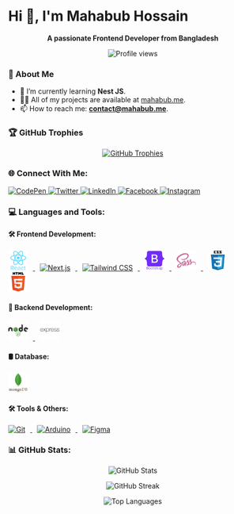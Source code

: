 # Hi 👋, I'm Mahabub Hossain

<p align="center">
  <strong>A passionate Frontend Developer from Bangladesh</strong>
</p>

<p align="center">
  <img src="https://komarev.com/ghpvc/?username=mahabub-bd&label=Profile%20views&color=0e75b6&style=flat" alt="Profile views" />
</p>



### 🌱 About Me

- 🔭 I’m currently learning **Nest JS**.
- 👨‍💻 All of my projects are available at [mahabub.me](https://mahabub.me).
- 📫 How to reach me: **contact@mahabub.me**.



### 🏆 GitHub Trophies

<p align="center">
  <a href="https://github.com/ryo-ma/github-profile-trophy">
    <img src="https://github-profile-trophy.vercel.app/?username=mahabub-bd&margin-w=15&theme=dracula" alt="GitHub Trophies" />
  </a>
</p>



### 🌐 Connect With Me:

<p>
  <a href="https://codepen.io/mahabub-bd" target="_blank">
    <img src="https://raw.githubusercontent.com/rahuldkjain/github-profile-readme-generator/master/src/images/icons/Social/codepen.svg" alt="CodePen" height="30" />
  </a>
  <a href="https://twitter.com/palashmahabub" target="_blank">
    <img src="https://raw.githubusercontent.com/rahuldkjain/github-profile-readme-generator/master/src/images/icons/Social/twitter.svg" alt="Twitter" height="30" />
  </a>
  <a href="https://linkedin.com/in/mahabub-hossain-86b24558" target="_blank">
    <img src="https://raw.githubusercontent.com/rahuldkjain/github-profile-readme-generator/master/src/images/icons/Social/linked-in-alt.svg" alt="LinkedIn" height="30" />
  </a>
  <a href="https://fb.com/palashmahabub" target="_blank">
    <img src="https://raw.githubusercontent.com/rahuldkjain/github-profile-readme-generator/master/src/images/icons/Social/facebook.svg" alt="Facebook" height="30" />
  </a>
  <a href="https://instagram.com/mahabub-hossain" target="_blank">
    <img src="https://raw.githubusercontent.com/rahuldkjain/github-profile-readme-generator/master/src/images/icons/Social/instagram.svg" alt="Instagram" height="30" />
  </a>
</p>



### 💻 Languages and Tools:

#### 🛠 Frontend Development:
<p>
  <a href="https://reactjs.org/" target="_blank" style="margin-right: 10px;">
    <img src="https://raw.githubusercontent.com/devicons/devicon/master/icons/react/react-original-wordmark.svg" alt="React" height="40" style="margin-right: 10px;" />
  </a>
  <a href="https://nextjs.org/" target="_blank" style="margin-right: 10px;">
    <img src="https://cdn.worldvectorlogo.com/logos/nextjs-2.svg" alt="Next.js" height="40" style="margin-right: 10px;" />
  </a>
  <a href="https://tailwindcss.com/" target="_blank" style="margin-right: 10px;">
    <img src="https://www.vectorlogo.zone/logos/tailwindcss/tailwindcss-icon.svg" alt="Tailwind CSS" height="40" style="margin-right: 10px;" />
  </a>
  <a href="https://getbootstrap.com" target="_blank" style="margin-right: 10px;">
    <img src="https://raw.githubusercontent.com/devicons/devicon/master/icons/bootstrap/bootstrap-plain-wordmark.svg" alt="Bootstrap" height="40" style="margin-right: 10px;" />
  </a>
  <a href="https://sass-lang.com" target="_blank" style="margin-right: 10px;">
    <img src="https://raw.githubusercontent.com/devicons/devicon/master/icons/sass/sass-original.svg" alt="Sass" height="40" style="margin-right: 10px;" />
  </a>
  <a href="https://www.w3schools.com/css/" target="_blank" style="margin-right: 10px;">
    <img src="https://raw.githubusercontent.com/devicons/devicon/master/icons/css3/css3-original-wordmark.svg" alt="CSS" height="40" style="margin-right: 10px;" />
  </a>
  <a href="https://www.w3.org/html/" target="_blank" style="margin-right: 10px;">
    <img src="https://raw.githubusercontent.com/devicons/devicon/master/icons/html5/html5-original-wordmark.svg" alt="HTML5" height="40" style="margin-right: 10px;" />
  </a>
</p>

#### 🔧 Backend Development:
<p>
  <a href="https://nodejs.org" target="_blank" style="margin-right: 10px;">
    <img src="https://raw.githubusercontent.com/devicons/devicon/master/icons/nodejs/nodejs-original-wordmark.svg" alt="Node.js" height="40" style="margin-right: 10px;" />
  </a>
  <a href="https://expressjs.com" target="_blank" style="margin-right: 10px;">
    <img src="https://raw.githubusercontent.com/devicons/devicon/master/icons/express/express-original-wordmark.svg" alt="Express.js" height="40" style="margin-right: 10px;" />
  </a>
</p>

#### 🛢 Database:
<p>
  <a href="https://www.mongodb.com/" target="_blank" style="margin-right: 10px;">
    <img src="https://raw.githubusercontent.com/devicons/devicon/master/icons/mongodb/mongodb-original-wordmark.svg" alt="MongoDB" height="40" style="margin-right: 10px;" />
  </a>
</p>

#### 🛠 Tools & Others:
<p>
  <a href="https://git-scm.com/" target="_blank" style="margin-right: 10px;">
    <img src="https://www.vectorlogo.zone/logos/git-scm/git-scm-icon.svg" alt="Git" height="40" style="margin-right: 10px;" />
  </a>
  <a href="https://www.arduino.cc/" target="_blank" style="margin-right: 10px;">
    <img src="https://cdn.worldvectorlogo.com/logos/arduino-1.svg" alt="Arduino" height="40" style="margin-right: 10px;" />
  </a>
  <a href="https://www.figma.com/" target="_blank" style="margin-right: 10px;">
    <img src="https://www.vectorlogo.zone/logos/figma/figma-icon.svg" alt="Figma" height="40" style="margin-right: 10px;" />
  </a>
</p>


### 📊 GitHub Stats:

<p align="center">
  <img src="https://github-readme-stats.vercel.app/api?username=mahabub-bd&show_icons=true&locale=en" alt="GitHub Stats" />
</p>

<p align="center">
  <img src="https://github-readme-streak-stats.herokuapp.com/?user=mahabub-bd" alt="GitHub Streak" />
</p>

<p align="center">
  <img src="https://github-readme-stats.vercel.app/api/top-langs?username=mahabub-bd&show_icons=true&locale=en&layout=compact" alt="Top Languages" />
</p>
